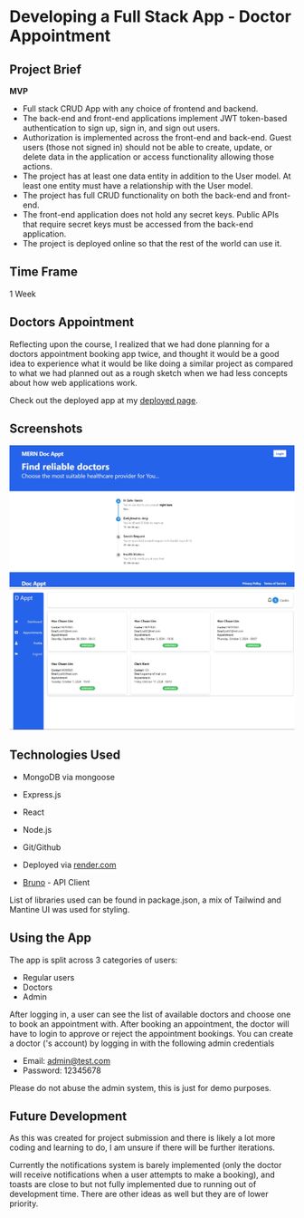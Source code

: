 # Developing a Full Stack App - Doctor Appointment

## Project Brief

**MVP**

- Full stack CRUD App with any choice of frontend and backend.
- The back-end and front-end applications implement JWT token-based authentication to sign up, sign in, and sign out users.
- Authorization is implemented across the front-end and back-end. Guest users (those not signed in) should not be able to create, update, or delete data in the application or access functionality allowing those actions.
- The project has at least one data entity in addition to the User model. At least one entity must have a relationship with the User model.
- The project has full CRUD functionality on both the back-end and front-end.
- The front-end application does not hold any secret keys. Public APIs that require secret keys must be accessed from the back-end application.
- The project is deployed online so that the rest of the world can use it.

## Time Frame

1 Week

## Doctors Appointment

Reflecting upon the course, I realized that we had done planning for a doctors appointment booking app twice, and thought it would be a good idea to experience what it would be like doing a similar project as compared to what we had planned out as a rough sketch when we had less concepts about how web applications work.

Check out the deployed app at my [deployed page](https://mern-doctor-appt.onrender.com/).

## Screenshots

![Home Screen](./frontend/src/assets/docApptApp.jpg)
![Appointments Screen](./frontend/src/assets/docApptAppTwo.jpg)

## Technologies Used

- MongoDB via mongoose
- Express.js
- React
- Node.js

- Git/Github
- Deployed via [render.com](www.render.com)
- [Bruno](https://www.usebruno.com/) - API Client

List of libraries used can be found in package.json, a mix of Tailwind and Mantine UI was used for styling.

## Using the App

The app is split across 3 categories of users:

- Regular users
- Doctors
- Admin

After logging in, a user can see the list of available doctors and choose one to book an appointment with. After booking an appointment, the doctor will have to login to approve or reject the appointment bookings. You can create a doctor ('s account) by logging in with the following admin credentials

- Email: admin@test.com
- Password: 12345678

Please do not abuse the admin system, this is just for demo purposes.

## Future Development

As this was created for project submission and there is likely a lot more coding and learning to do, I am unsure if there will be further iterations.

Currently the notifications system is barely implemented (only the doctor will receive notifications when a user attempts to make a booking), and toasts are close to but not fully implemented due to running out of development time. There are other ideas as well but they are of lower priority.